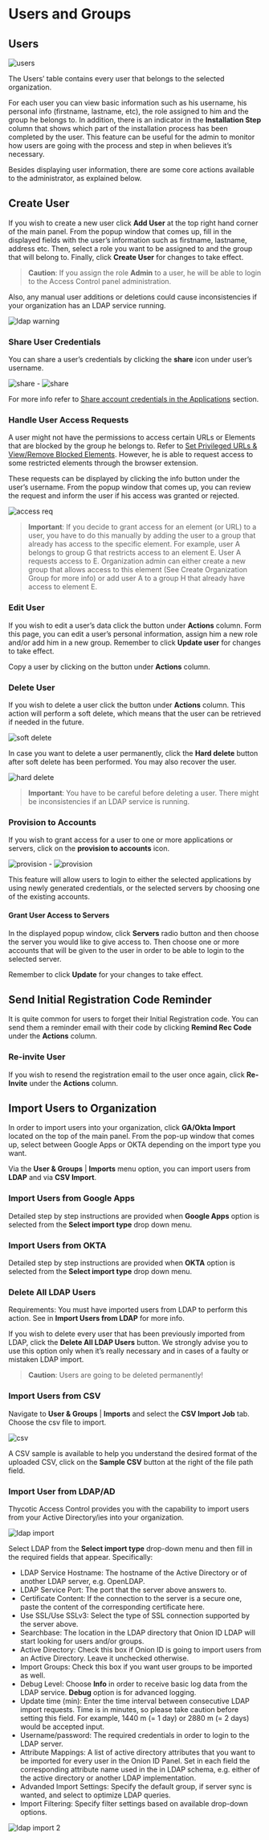[title]: # (Users & Groups)
[tags]: # (thycotic access control)
[priority]: # (5)
# Users and Groups

## Users

![users](images/users.png "Users table")

The Users’ table contains every user that belongs to the selected organization.

For each user you can view basic information such as his username, his personal info (firstname, lastname, etc), the role assigned to him and the group he belongs to. In addition, there is an indicator in the __Installation Step__ column that shows which part of the installation process has been completed by the user. This feature can be useful for the admin to monitor how users are going with the process and step in when believes it’s necessary.

Besides displaying user information, there are some core actions available to the administrator, as explained below.

## Create User

If you wish to create a new user click __Add User__ at the top right hand corner of the main panel. From the popup window that comes up, fill in the displayed fields with the user’s information such as firstname, lastname, address etc. Then, select a role you want to be assigned to and the group that will belong to. Finally, click __Create User__ for changes to take effect.

>**Caution**: If you assign the role __Admin__ to a user, he will be able to login to the Access Control panel administration.

Also, any manual user additions or deletions could cause inconsistencies if your organization has an LDAP service running.

![ldap warning](images/ldap-warning.png "LDAP inconsistency warning for manual user maintenance")

### Share User Credentials

You can share a user’s credentials by clicking the __share__ icon under user’s username.

![share](images/share-user.png "Share user icon") - ![share](images/share-user-2.png "Share modal")

For more info refer to [Share account credentials in the Applications](../applications/cfg.md#share_account_credentials) section.

### Handle User Access Requests

A user might not have the permissions to access certain URLs or Elements that are blocked by the group he belongs to. Refer to [Set Privileged URLs & View/Remove Blocked Elements](../applications/cfg.md#set_privileged_urls). However, he is able to request access to some restricted elements through the browser extension.

These requests can be displayed by clicking the info button under the user’s username. From the popup window that comes up, you can review the request and inform the user if his access was granted or rejected.

![access req](images/access-req.png "User access requests")

>**Important**: If you decide to grant access for an element (or URL) to a user, you have to do this manually by adding the user to a group that already has access to the specific element. For example, user A belongs to group G that restricts access to an element E. User A requests access to E. Organization admin can either create a new group that allows access to this element (See Create Organization Group for more info) or add user A to a group H that already have access to element E. 

### Edit User

If you wish to edit a user’s data click the button under __Actions__ column. Form this page, you can edit a user’s personal information, assign him a new role and/or add him in a new group. Remember to click __Update user__ for changes to take effect.

Copy a user by clicking on the   button under __Actions__ column.

### Delete User

If you wish to delete a user click the  button under __Actions__ column. This action will perform a soft delete, which means that the user can be retrieved if needed in the future.

![soft delete](images/soft-del.png "Soft deleted user")

In case you want to delete a user permanently, click the __Hard delete__ button after soft delete has been performed. You may also recover the user.

![hard delete](images/hard-del.png "Recover or hard delete a user")

>**Important**: You have to be careful before deleting a user. There might be inconsistencies if an LDAP service is running.

### Provision to Accounts

If you wish to grant access for a user to one or more applications or servers, click on the __provision to accounts__ icon.

![provision](images/prov-to-accts-1.png "Provision to accounts icon") - ![provision](images/prov-to-accts.png "Provision to accounts modal")

This feature will allow users to login to either the selected applications by using newly generated credentials, or the selected servers by choosing one of the existing accounts.

#### Grant User Access to Servers

In the displayed popup window, click __Servers__ radio button and then choose the server you would like to give access to. Then choose one or more accounts that will be given to the user in order to be able to login to the selected server.
<!--
![TODO](images/prov-acct-servers.png "Provision to accounts - Servers") -->

Remember to click __Update__ for your changes to take effect.

<!-- #### Grant User Access to Application

In the displayed popup window, click __Applications__ radio button and then choose one or more applications in which you would like the user to be able to login.

![TODO](images/prov-acct-apps.png "Provision to accounts - Applications") 

The request will be handled by Onion ID Admins and your user will then have access to the selected apps. -->

## Send Initial Registration Code Reminder

It is quite common for users to forget their Initial Registration code. You can send them a reminder email with their code by clicking __Remind Rec Code__ under the __Actions__ column.

### Re-invite User

If you wish to resend the registration email to the user once again, click __Re-Invite__ under the __Actions__ column.

## Import Users to Organization

In order to import users into your organization, click __GA/Okta Import__ located on the top of the main panel. From the pop-up window that comes up, select between Google Apps or OKTA depending on the import type you want.

Via the __User & Groups__ | __Imports__ menu option, you can import users from __LDAP__ and via __CSV Import__.

### Import Users from Google Apps

Detailed step by step instructions are provided when __Google Apps__ option is selected from the __Select import type__ drop down menu.

### Import Users from OKTA

Detailed step by step instructions are provided when __ΟΚΤΑ__ option is selected from the __Select import type__ drop down menu.

### Delete All LDAP Users

Requirements: You must have imported users from LDAP to perform this action. See in __Import Users from LDAP__ for more info.

If you wish to delete every user that has been previously imported from LDAP, click the __Delete All LDAP Users__ button. We strongly advise you to use this option only when it’s really necessary and in cases of a faulty or mistaken LDAP import.

>**Caution**: Users are going to be deleted permanently!

### Import Users from CSV

Navigate to __User & Groups__ | __Imports__ and select the __CSV Import Job__ tab. Choose the csv file to import. 

![csv](images/csv.png "CSV import")

A CSV sample is available to help you understand the desired format of the uploaded CSV, click on the __Sample CSV__ button at the right of the file path field.

### Import User from LDAP/AD

Thycotic Access Control provides you with the capability to import users from your Active Directory/ies into your organization.

![ldap import](images/ldap.png "LDAP import")

Select LDAP from the __Select import type__ drop-down menu and then fill in the required fields that appear. Specifically: 

* LDAP Service Hostname: The hostname of the Active Directory or of another LDAP server, e.g. OpenLDAP.
* LDAP Service Port: The port that the server above answers to.
* Certificate Content: If the connection to the server is a secure one, paste the content of the corresponding certificate here.
* Use SSL/Use SSLv3: Select the type of SSL connection supported by the server above.
* Searchbase: The location in the LDAP directory that Onion ID LDAP will start looking for users and/or groups.
* Active Directory: Check this box if Onion ID is going to import users from an Active Directory. Leave it unchecked otherwise.
* Import Groups: Check this box if you want user groups to be imported as well.
* Debug Level: Choose __Info__ in order to receive basic log data from the LDAP service. __Debug__ option is for advanced logging.
* Update time (min): Enter the time interval between consecutive LDAP import requests. Time is in minutes, so please take caution before setting this field. For example, 1440 m (= 1 day) or 2880 m (= 2 days) would be accepted input.
* Username/password: The required credentials in order to login to the LDAP server.
* Attribute Mappings: A list of active directory attributes that you want to be imported for every user in the Onion ID Panel. Set in each field the corresponding attribute name used in the in LDAP schema, e.g. either of the active directory or another LDAP implementation.
* Advanded Import Settings: Specify the default group, if server sync is wanted, and select to optimize LDAP queries.
* Import Filtering: Specify filter settings based on available drop-down options.

![ldap import 2](images/ldap-2.png "LDAP import mappings and settings")
